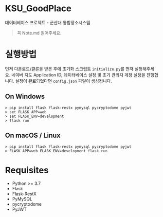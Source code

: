 # KSU_GoodPlace
데이터베이스 프로젝트 - 군산대 통합장소시스템

> 꼭 Note.md 읽어주세요.

# 실행방법
먼저 다운로드/클론을 받은 후에 초기화 스크립트 `initialize.py`를 먼저 실행해주세요.
네이버 지도 Application ID, 데이터베이스 설정 및 초기 관리자 계정 설정을 진행합니다.
설정이 완료되었다면 `config.json` 파일이 생성됩니다.

## On Windows
```
> pip install flask flask-restx pymysql pycryptodome pyjwt
> set FLASK_APP=web
> set FLASK_ENV=development
> flask run
```

## On macOS / Linux
```
> pip install flask flask-restx pymysql pycryptodome pyjwt
> FLASK_APP=web FLASK_ENV=development flask run
```

# Requisites
- Python >= 3.7
- Flask
- Flask-RestX
- PyMySQL
- pycryptodome
- PyJWT